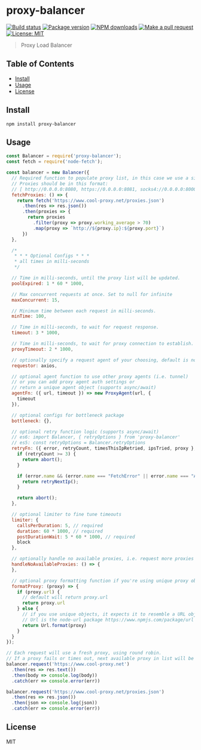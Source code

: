 # proxy-balancer

[![Build status](https://github.com/zjael/proxy-balancer/workflows/Node%20CI/badge.svg)](https://github.com/zjael/proxy-balancer/actions)
[![Package version](https://img.shields.io/npm/v/proxy-balancer.svg)](https://npmjs.org/package/proxy-balancer)
[![NPM downloads](https://img.shields.io/npm/dm/proxy-balancer)](https://npmjs.org/package/proxy-balancer)
[![Make a pull request](https://img.shields.io/badge/PRs-welcome-brightgreen.svg)](http://makeapullrequest.com)
[![License: MIT](https://img.shields.io/badge/License-MIT-brightgreen.svg)](https://opensource.org/licenses/MIT)

> Proxy Load Balancer

## Table of Contents

- [Install](#install)
- [Usage](#usage)
- [License](#license)

## Install

```shell script
npm install proxy-balancer
```

## Usage

```js
const Balancer = require('proxy-balancer');
const fetch = require('node-fetch');

const balancer = new Balancer({
  // Required function to populate proxy list, in this case we use a simple web request using node-fetch.
  // Proxies should be in this format:
  // [ http://0.0.0.0:8080, https://0.0.0.0:8081, socks4://0.0.0.0:8000 ]
  fetchProxies: () => {
    return fetch('https://www.cool-proxy.net/proxies.json')
      .then(res => res.json())
      .then(proxies => {
        return proxies
          .filter(proxy => proxy.working_average > 70)
          .map(proxy => `http://${proxy.ip}:${proxy.port}`)
      })
  },

  /*
   * * * Optional Configs * * *
   * all times in milli-seconds
   */

  // Time in milli-seconds, until the proxy list will be updated.
  poolExpired: 1 * 60 * 1000,

  // Max concurrent requests at once. Set to null for infinite
  maxConcurrent: 15,

  // Minimum time between each request in milli-seconds.
  minTime: 100,

  // Time in milli-seconds, to wait for request response.
  timeout: 3 * 1000,

  // Time in milli-seconds, to wait for proxy connection to establish.
  proxyTimeout: 2 * 1000,

  // optionally specify a request agent of your choosing, default is node-fetch
  requestor: axios,

  // optional agent function to use other proxy agents (i.e. tunnel)
  // or you can add proxy agent auth settings or
  // return a unique agent object (supports async/await)
  agentFn: ({ url, timeout }) => new ProxyAgent(url, {
    timeout
  }),

  // optional configs for bottleneck package
  bottleneck: {},

  // optional retry function logic (supports async/await)
  // es6: import Balancer, { retryOptions } from 'proxy-balancer'
  // es5: const retryOptions = Balancer.retryOptions
  retryFn: ({ error, retryCount, timesThisIpRetried, ipsTried, proxy }, { retrySameIp, retryNextIp, abort }) => {
    if (retryCount >= 3) {
      return abort();
    }

    if (error.name && (error.name === "FetchError" || error.name === "AbortError")) {
      return retryNextIp();
    }

    return abort();
  },

  // optional limiter to fine tune timeouts
  limiter: {
    callsPerDuration: 5, // required
    duration: 60 * 1000, // required
    postDurationWait: 5 * 60 * 1000, // required
    block
  },

  // optionally handle no available proxies, i.e. request more proxies
  handleNoAvailableProxies: () => {
  },

  // optional proxy formatting function if you're using unique proxy objects
  formatProxy: (proxy) => {
    if (proxy.url) {
      // default will return proxy.url
      return proxy.url
    } else {
      // if you use unique objects, it expects it to resemble a URL object
      // Url is the node-url package https://www.npmjs.com/package/url
      return Url.format(proxy)
    }
  }
});

// Each request will use a fresh proxy, using round robin.
// If a proxy fails or times out, next available proxy in list will be used.
balancer.request('https://www.cool-proxy.net')
  .then(res => res.text())
  .then(body => console.log(body))
  .catch(err => console.error(err))

balancer.request('https://www.cool-proxy.net/proxies.json')
  .then(res => res.json())
  .then(json => console.log(json))
  .catch(err => console.error(err))
```

## License

MIT
